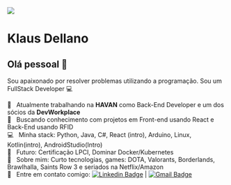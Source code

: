 <img width="auto" src="https://www.cpqd.com.br/wp-content/uploads/2019/04/banner-IA.jpg">


# Klaus Dellano

## Olá pessoal 👋
Sou apaixonado por resolver problemas utilizando a programação.
Sou um FullStack Developer :computer:

 :rocket:  &nbsp; Atualmente trabalhando na **HAVAN** como Back-End Developer e um dos sócios da **DevWorkplace**
 <br/> :purple_heart: &nbsp; Buscando conhecimento com projetos em Front-end usando React e Back-End usando RFID
 <br/> :computer: &nbsp; Minha stack: Python, Java, C#, React (intro), Arduino, Linux, Kotlin(intro), AndroidStudio(Intro)
 <br/> :dart: &nbsp; Futuro: Certificação LPCI, Dominar Docker/Kubernetes
 <br/> 💬  &nbsp; Sobre mim: Curto tecnologias, games: DOTA, Valorants, Borderlands, Brawlhalla, Saints Row 3 e seriados na Netflix/Amazon
 <br/> :email: &nbsp; Entre em contato comigo: [![Linkedin Badge](https://img.shields.io/badge/LinkedIn-klaus--dellano-blue)](https://www.linkedin.com/in/klaus-dellano/) 
| 
[![Gmail Badge](https://img.shields.io/badge/-klaus.dd.sa@gmail.com-c14438?style=flat-square&logo=Gmail&logoColor=white&link=mailto:klaus.dd.sa@gmail.com)](mailto:klaus.dd.sa@gmail.com)
